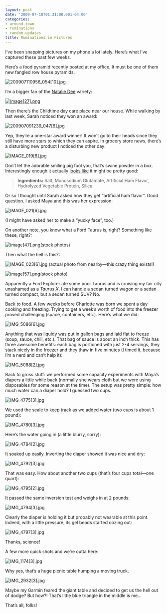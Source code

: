 ```yaml
---
layout: post
date: '2009-07-18T01:31:00.001-04:00'
categories:
- around-town
- ruminations
- random-updates
title: Ruminations in Pictures
---
```



I’ve been snapping pictures on my phone a lot lately. Here’s what I’ve captured these past few weeks.

Here’s a food pyramid recently posted at my office. It must be one of them new fangled row house pyramids.

![200907110956_054[10].jpg](/assets/2009/200907110956_054[10].jpg)</a>

I’m a bigger fan of the [Natalie Dee](http://nataliedee.com/) variety:  

[![image[27].png](/assets/2009/image[27].png)](http://www.nataliedee.com/030906) 







Then there’s the Childtime day care place near our house. While walking by last week, Sarah noticed they won an award:

![200907091239_047[6].jpg](/assets/2009/200907091239_047[6].jpg)</a> 

Yep, they’re a one-star award winner! It won’t go to their heads since they still have more stars to which they can aspire. In grocery store news, there’s a disturbing new product I noticed the other day:

![IMAGE_019[6].jpg](/assets/2009/IMAGE_019[6].jpg)</a> 

Don’t let the adorable smiling pig fool you, that’s swine powder in a box. Interestingly enough it actually [looks like](http://www.amazon.com/Goya-Ham-Flavored-Concentrate-1-41/dp/B0002HAAOM) it might be pretty good:
<blockquote> 

**Ingredients:** Salt, Monosodium Glutamate, Artificial Ham Flavor, Hydrolyzed Vegetable Protein, Silica. 
</blockquote>

Or so I thought until Sarah asked how they get “artificial ham flavor”. Good question. I asked Maya and this was her expression:

![IMAGE_021[6].jpg](/assets/2009/IMAGE_021[6].jpg)</a>

(I might have asked her to make a “yucky face”, too.)

On another note, you know what a Ford Taurus is, right? Something like these, right?:  

![image[47].png](/assets/2009/image[47].png)(stock photos)

Then what the hell is this?:  

![IMAGE_023[6].jpg](/assets/2009/IMAGE_023[6].jpg)</a> (actual photo from nearby—this crazy thing exists!)  

![image[57].png](/assets/2009/image[57].png)</a>(stock photo)

Apparently a Ford Explorer ate some poor Taurus and is cruising my fair city unashamed as a [*Taurus X*](http://www.fordvehicles.com/crossovers/taurusx/). I can handle a sedan turned wagon or a sedan turned compact, but a sedan turned SUV? No.

Back to food. A few weeks before Charlotte was born we spent a day cooking and freezing. Trying to get a week’s worth of food into the freezer proved challenging (space, containers, etc.). Here’s what we did:  

![IMG_5086[6].jpg](/assets/2009/IMG_5086[6].jpg)</a> 

Anything that was liquidy was put in gallon bags and laid flat to freeze (soup, sauce, chili, etc.). That bag of sauce is about an inch thick. This has three awesome benefits: each bag is portioned with just 2-4 servings, they stack nicely in the freezer and they thaw in five minutes (I timed it, because I’m a nerd and can’t help it):

![IMG_5088[2].jpg](/assets/2009/IMG_5088[2].jpg)</a>

Back to gross stuff: we performed some capacity experiments with Maya’s diapers a little while back (normally she wears cloth but we were using disposables for some reason at the time). The setup was pretty simple: how much water can a diaper hold? I guessed two cups.

![IMG_4775[3].jpg](/assets/2009/IMG_4775[3].jpg)</a>

We used the scale to keep track as we added water (two cups is about 1 pound):

![IMG_4780[3].jpg](/assets/2009/IMG_4780[3].jpg)</a> 

Here’s the water going in (a little blurry, sorry):

![IMG_4784[2].jpg](/assets/2009/IMG_4784[2].jpg)</a> 

It soaked up easily. Inverting the diaper showed it was nice and dry:

![IMG_4792[3].jpg](/assets/2009/IMG_4792[3].jpg)</a> 

That was easy. How about another two cups (that’s four cups total—one quart):

![IMG_4795[2].jpg](/assets/2009/IMG_4795[2].jpg)</a> 

It passed the same inversion test and weighs in at 2 pounds:

![IMG_4794[3].jpg](/assets/2009/IMG_4794[3].jpg)</a> 

Clearly the diaper is holding it but probably not wearable at this point. Indeed, with a little pressure, its gel beads started oozing out:

![IMG_4797[3].jpg](/assets/2009/IMG_4797[3].jpg)</a> 

Thanks, science!

A few more quick shots and we’re outta here:  

![IMG_1174[3].jpg](/assets/2009/IMG_1174[3].jpg)</a>  

Why yes, that’s a huge picnic table humping a moving truck.  





 ![IMG_2932[3].jpg](/assets/2009/IMG_2932[3].jpg)</a>   

Maybe my Garmin feared the giant table and decided to get us the hell out of dodge? But how?! That’s little blue triangle in the middle is me...  

That’s all, folks!